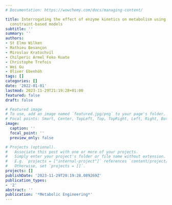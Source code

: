 ```yaml
---
# Documentation: https://wowchemy.com/docs/managing-content/

title: Interrogating the effect of enzyme kinetics on metabolism using differentiable
  constraint-based models
subtitle: ''
summary: ''
authors:
- St Elmo Wilken
- Mathieu Besançon
- Miroslav Kratochvı́l
- Chilperic Armel Foko Kuate
- Christophe Trefois
- Wei Gu
- Oliver Ebenhöh
tags: []
categories: []
date: '2022-01-01'
lastmod: 2023-11-29T21:19:28+01:00
featured: false
draft: false

# Featured image
# To use, add an image named `featured.jpg/png` to your page's folder.
# Focal points: Smart, Center, TopLeft, Top, TopRight, Left, Right, BottomLeft, Bottom, BottomRight.
image:
  caption: ''
  focal_point: ''
  preview_only: false

# Projects (optional).
#   Associate this post with one or more of your projects.
#   Simply enter your project's folder or file name without extension.
#   E.g. `projects = ["internal-project"]` references `content/project/deep-learning/index.md`.
#   Otherwise, set `projects = []`.
projects: []
publishDate: '2023-11-29T20:19:28.089269Z'
publication_types:
- '2'
abstract: ''
publication: '*Metabolic Engineering*'
---
```

